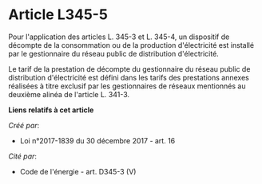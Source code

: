 # Article L345-5

Pour l'application des articles L. 345-3 et L. 345-4, un dispositif de décompte de la consommation ou de la production
d'électricité est installé par le gestionnaire du réseau public de distribution d'électricité.

Le tarif de la prestation de décompte du gestionnaire du réseau public de distribution d'électricité est défini dans les
tarifs des prestations annexes réalisées à titre exclusif par les gestionnaires de réseaux mentionnés au deuxième alinéa de
l'article L. 341-3.

**Liens relatifs à cet article**

_Créé par_:

  - Loi n°2017-1839 du 30 décembre 2017 - art. 16

_Cité par_:

  - Code de l'énergie - art. D345-3 (V)

